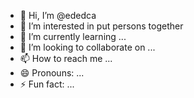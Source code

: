 - 👋 Hi, I’m @ededca
- 👀 I’m interested in put persons together
- 🌱 I’m currently learning ...
- 💞️ I’m looking to collaborate on ...
- 📫 How to reach me ...
- 😄 Pronouns: ...
- ⚡ Fun fact: ...

<!---
ededca/ededca is a ✨ special ✨ repository because its `README.md` (this file) appears on your GitHub profile.
You can click the Preview link to take a look at your changes.
--->
